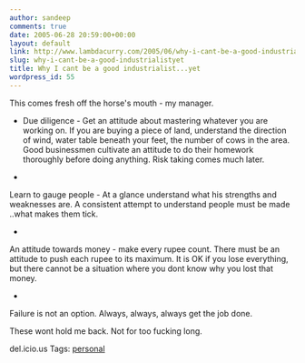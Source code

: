 ```yaml
---
author: sandeep
comments: true
date: 2005-06-28 20:59:00+00:00
layout: default
link: http://www.lambdacurry.com/2005/06/why-i-cant-be-a-good-industrialistyet/
slug: why-i-cant-be-a-good-industrialistyet
title: Why I cant be a good industrialist...yet
wordpress_id: 55
---
```


This comes fresh off the horse's mouth - my manager.


  

  * Due diligence - Get an attitude about mastering whatever you are working on. If you are buying a piece of land, understand the direction of wind, water table beneath your feet, the number of cows in the area. Good businessmen cultivate an attitude to do their homework thoroughly before doing anything. Risk taking comes much later.




  * 
Learn to gauge people - At a glance understand what his strengths and weaknesses are. A consistent attempt to understand people must be made ..what makes them tick.




  * 
An attitude towards money - make every rupee count. There must be an attitude to push  each rupee to its maximum. It is OK if you lose everything, but there cannot be a situation where you dont know why you lost that money.




  * 
Failure is not an option. Always, always, always get the job done.





These wont hold me back. Not for too fucking long.



del.icio.us Tags: [personal](http://del.icio.us/sss8ue/personal)
